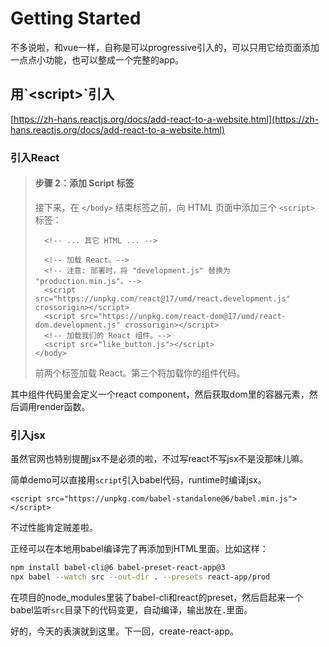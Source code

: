 # Getting Started

不多说啦，和vue一样，自称是可以progressive引入的，可以只用它给页面添加一点点小功能，也可以整成一个完整的app。

## 用\`&lt;script&gt;\`引入

[https://zh-hans.reactjs.org/docs/add-react-to-a-website.html](https://zh-hans.reactjs.org/docs/add-react-to-a-website.html)

### 引入React

> #### 步骤 2：添加 Script 标签 <a id="step-2-add-the-script-tags"></a>
>
> 接下来，在 `</body>` 结束标签之前，向 HTML 页面中添加三个 `<script>` 标签：
>
> ```markup
>   <!-- ... 其它 HTML ... -->
>
>   <!-- 加载 React。-->
>   <!-- 注意: 部署时，将 "development.js" 替换为 "production.min.js"。-->
>   <script src="https://unpkg.com/react@17/umd/react.development.js" crossorigin></script>
>   <script src="https://unpkg.com/react-dom@17/umd/react-dom.development.js" crossorigin></script>
>   <!-- 加载我们的 React 组件。-->
>   <script src="like_button.js"></script>
> </body>
> ```
>
> 前两个标签加载 React。第三个将加载你的组件代码。

其中组件代码里会定义一个react component，然后获取dom里的容器元素，然后调用render函数。

### 引入jsx

虽然官网也特别提醒jsx不是必须的啦，不过写react不写jsx不是没那味儿嘛。

简单demo可以直接用`script`引入babel代码，runtime时编译jsx。

```markup
<script src="https://unpkg.com/babel-standalone@6/babel.min.js"></script>
```

不过性能肯定贼差啦。

正经可以在本地用babel编译完了再添加到HTML里面。比如这样：

```bash
npm install babel-cli@6 babel-preset-react-app@3
npx babel --watch src --out-dir . --presets react-app/prod
```

在项目的node\_modules里装了babel-cli和react的preset，然后启起来一个babel监听`src`目录下的代码变更，自动编译，输出放在`.`里面。

好的，今天的表演就到这里。下一回，create-react-app。

